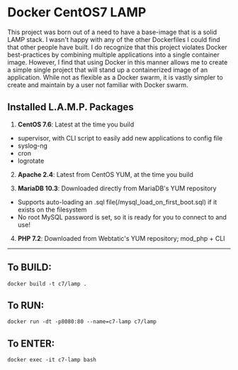 # Docker CentOS7 LAMP

This project was born out of a need to have a base-image that is a solid LAMP stack. I wasn't happy with any of the other Dockerfiles I could find that other people have built. I do recognize that this project violates Docker best-practices by combining multiple applications into a single container image. However, I find that using Docker in this manner allows me to create a simple single project that will stand up a containerized image of an application. While not as flexible as a Docker swarm, it is vastly simpler to create and maintain by a user not familiar with Docker swarm.

## Installed L.A.M.P. Packages

1. **CentOS 7.6**: Latest at the time you build

  - supervisor, with CLI script to easily add new applications to config file
  - syslog-ng
  - cron
  - logrotate

2. **Apache 2.4**: Latest from CentOS YUM, at the time you build

3. **MariaDB 10.3**: Downloaded directly from MariaDB's YUM repository

  - Supports auto-loading an .sql file(/mysql_load_on_first_boot.sql) if it exists on the filesystem
  - No root MySQL password is set, so it is ready for you to connect to and use!

4. **PHP 7.2**: Downloaded from Webtatic's YUM repository; mod_php + CLI

--------------------------------------------------------------------------------

## To BUILD:

```
docker build -t c7/lamp .
```

## To RUN:

```
docker run -dt -p8080:80 --name=c7-lamp c7/lamp
```

## To ENTER:

```
docker exec -it c7-lamp bash
```
